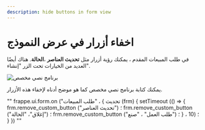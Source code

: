 ```yaml
---
description: hide buttons in form view
---
```


# اخفاء أزرار في عرض النموذج

في طلب المبيعات المقدم ، يمكنك رؤية أزرار مثل **تحديث العناصر** ،**الحالة**. هناك أيضًا العديد من الخيارات تحت الزر "إنشاء".

![برنامج نصي مخصص](https://docs.erpnext.com/files/sales\_order\_buttons.png)

يمكنك كتابة برنامج نصي مخصص كما هو موضح أدناه لإخفاء هذه الأزرار.

"" frappe.ui.form.on ("طلب المبيعات" ، { تحديث (frm) { setTimeout (() => { frm.remove\_custom\_button ("تحديث العناصر") ؛ frm.remove\_custom\_button ("إغلاق"، "الحالة") ؛ frm.remove\_custom\_button ("طلب العمل" ، "صنع") ؛ } ، 10) ؛ } }) ""
